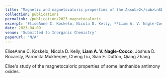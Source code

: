 ```yaml
---
title: "Magnetic and magnetocaloric properties of the A<sub>2</sub>LnSbO<sub>6</sub> lanthanide oxides on the frustrated _fcc_ lattice"
collection: publications
permalink: /publication/2023_magnetocaloric
excerpt: 'EliseAnne C. Koskelo, Nicola D. Kelly, **Liam A. V. Nagle-Cocco**, Joshua D. Bocarsly, Paromita Mukherjee, Cheng Liu, Sian E. Dutton, Qiang Zhang'
date: 2023-04-09
venue: 'Submitted to Inorganic Chemistry'
paperurl: 'N/A'
---
```

EliseAnne C. Koskelo, Nicola D. Kelly, **Liam A. V. Nagle-Cocco**, Joshua D. Bocarsly, Paromita Mukherjee, Cheng Liu, Sian E. Dutton, Qiang Zhang

Elise's study of the magnetocaloric properties of some lanthanide antimony oxides.
